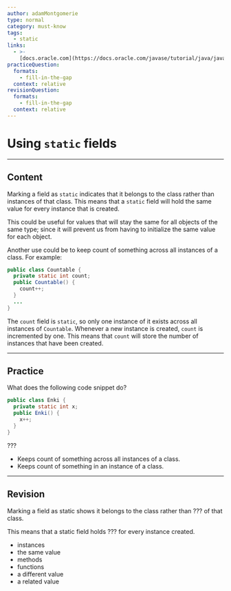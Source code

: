 ```yaml
---
author: adamMontgomerie
type: normal
category: must-know
tags:
  - static
links:
  - >-
    [docs.oracle.com](https://docs.oracle.com/javase/tutorial/java/javaOO/classvars.html){website}
practiceQuestion:
  formats:
    - fill-in-the-gap
  context: relative
revisionQuestion:
  formats:
    - fill-in-the-gap
  context: relative
---
```


# Using `static` fields


---

## Content

Marking a field as `static` indicates that it belongs to the class rather than instances of that class. This means that a `static` field will hold the same value for every instance that is created.

This could be useful for values that will stay the same for all objects of the same type; since it will prevent us from having to initialize the same value for each object.

Another use could be to keep count of something across all instances of a class. For example:

```java
public class Countable {
  private static int count;
  public Countable() {
    count++;
  }
  ...
}
```

The `count` field is `static`, so only one instance of it exists across all instances of `Countable`. Whenever a new instance is created, `count` is incremented by one. This means that `count` will store the number of instances that have been created.


---

## Practice

What does the following code snippet do? 

```java
public class Enki {
  private static int x;
  public Enki() {
    x++;
  }
}
```

???

- Keeps count of something across all instances of a class.
- Keeps count of something in an instance of a class.


---

## Revision

Marking a field as static shows it belongs to the class rather than ??? of that class.

This means that a static field holds ??? for every instance created.

- instances
- the same value
- methods
- functions
- a different value
- a related value
